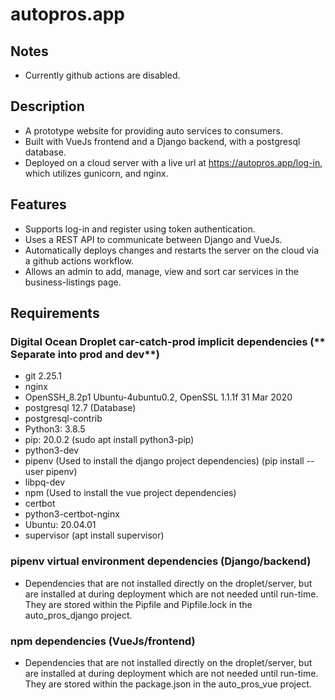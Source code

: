 # autopros.app

## Notes
- Currently github actions are disabled.

## Description
- A prototype website for providing auto services to consumers. 
- Built with VueJs frontend and a Django backend, with a postgresql database.
- Deployed on a cloud server with a live url at https://autopros.app/log-in, which utilizes gunicorn, and nginx. 

## Features
- Supports log-in and register using token authentication.
- Uses a REST API to communicate between Django and VueJs.
- Automatically deploys changes and restarts the server on the cloud via a github actions workflow.
- Allows an admin to add, manage, view and sort car services in the business-listings page.

## Requirements
  ### Digital Ocean Droplet car-catch-prod implicit dependencies (** Separate into prod and dev**)
  - git 2.25.1
  - nginx
  - OpenSSH_8.2p1 Ubuntu-4ubuntu0.2, OpenSSL 1.1.1f 31 Mar 2020
  - postgresql 12.7 (Database)
  - postgresql-contrib
  - Python3: 3.8.5
  - pip: 20.0.2 (sudo apt install python3-pip)
  - python3-dev
  - pipenv (Used to install the django project dependencies) (pip install --user pipenv)
  - libpq-dev
  - npm (Used to install the vue project dependencies)
  - certbot
  - python3-certbot-nginx
  - Ubuntu: 20.04.01
  - supervisor (apt install supervisor)

  ### pipenv virtual environment dependencies (Django/backend)
  - Dependencies that are not installed directly on the droplet/server, but are installed at during deployment which are not needed until run-time. They       are stored within the Pipfile and Pipfile.lock in the auto_pros_django project.

  ### npm dependencies (VueJs/frontend)
  - Dependencies that are not installed directly on the droplet/server, but are installed at during deployment which are not needed until run-time. They       are stored within the package.json in the auto_pros_vue project.
